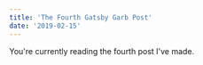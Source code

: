 ```yaml
---
title: 'The Fourth Gatsby Garb Post'
date: '2019-02-15'
---
```


You're currently reading the fourth post I've made.